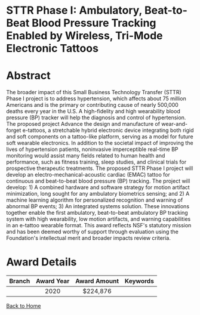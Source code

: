 
STTR Phase I: Ambulatory, Beat-to-Beat Blood Pressure Tracking Enabled by Wireless, Tri-Mode Electronic Tattoos
===============================================================================================================

# Abstract


The broader impact of this Small Business Technology Transfer (STTR) Phase I project is to address hypertension, which affects about 75 million Americans and is the primary or contributing cause of nearly 500,000 deaths every year in the U.S. A high-fidelity and high wearability blood pressure (BP) tracker will help the diagnosis and control of hypertension. The proposed project Advance the design and manufacture of wear-and-forget e-tattoos, a stretchable hybrid electronic device integrating both rigid and soft components on a tattoo-like platform, serving as a model for future soft wearable electronics. In addition to the societal impact of improving the lives of hypertension patients, noninvasive imperceptible real-time BP monitoring would assist many fields related to human health and performance, such as fitness training, sleep studies, and clinical trials for prospective therapeutic treatments. The proposed STTR Phase I project will develop an electro-mechanical-acoustic cardiac (EMAC) tattoo for continuous and beat-to-beat blood pressure (BP) tracking. The project will develop: 1) A combined hardware and software strategy for motion artifact minimization, long sought for any ambulatory biometrics sensing; and 2) A machine learning algorithm for personalized recognition and warning of abnormal BP events; 3) An integrated systems solution. These innovations together enable the first ambulatory, beat-to-beat ambulatory BP tracking system with high wearability, low motion artifacts, and warning capabilities in an e-tattoo wearable format. This award reflects NSF's statutory mission and has been deemed worthy of support through evaluation using the Foundation's intellectual merit and broader impacts review criteria.  

# Award Details

|Branch|Award Year|Award Amount|Keywords|
| :---: | :---: | :---: | :---: |
||2020|$224,876||
  
  


[Back to Home](https://github.com/chrischow/dod_sbir_awards/JT/#537)